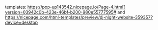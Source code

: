 templates:
https://pop-up143542.nicepage.io/Page-4.html?version=03942c0b-423e-46bf-b200-980e55777595#
and
https://nicepage.com/html-templates/preview/dj-night-website-359357?device=desktop
